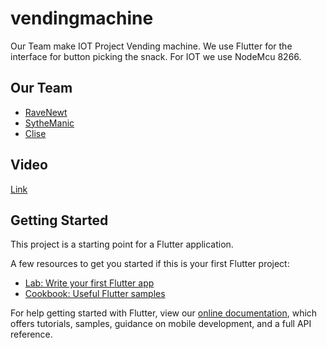 # vendingmachine

Our Team make IOT Project Vending machine. We use Flutter for the interface for button picking the snack. For IOT we use NodeMcu 8266.

## Our Team
- [RaveNewt](https://github.com/RaveNewt)
- [SytheManic](https://github.com/Sythe007)
- [Clise](https://github.com/CliseAI)

## Video
[Link](https://youtu.be/jMmiiLZqM_Y)

## Getting Started

This project is a starting point for a Flutter application.

A few resources to get you started if this is your first Flutter project:

- [Lab: Write your first Flutter app](https://flutter.dev/docs/get-started/codelab)
- [Cookbook: Useful Flutter samples](https://flutter.dev/docs/cookbook)

For help getting started with Flutter, view our
[online documentation](https://flutter.dev/docs), which offers tutorials,
samples, guidance on mobile development, and a full API reference.
